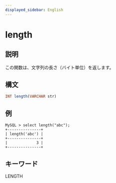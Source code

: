 ```yaml
---
displayed_sidebar: English
---
```


# length

## 説明

この関数は、文字列の長さ（バイト単位）を返します。

## 構文

```Haskell
INT length(VARCHAR str)
```

## 例

```Plain Text
MySQL > select length("abc");
+---------------+
| length('abc') |
+---------------+
|             3 |
+---------------+
```

## キーワード

LENGTH
